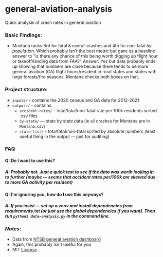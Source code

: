 # general-aviation-analysis
Quick analysis of crash rates in general aviation

### Basic Findings:

- Montana ranks 3rd for fatal & overall crashes and 4th for non-fatal _by population_. Which probably isn't the best metric but gave us a baseline answer to "is there any chance of this being worth digging up flight hour or takeoff/landing data from FAA?" Answer: Yes but data probably ends up showing that numbers are close because there tends to be more general aviation (GA) flight hours/resident in rural states and states with large forests/fire seasons. Montana checks both boxes on that. 

### Project structure:
- `inputs/` - contains the 2020 census and GA data for 2012-2021
- `outputs/` - contains: 
    - `accident-rates/` - total/fatal/non-fatal rate per 100k residents sorted .csv files
    - `by-state/` — state by state data (ie all crashes for Montana are in `Montana.csv`)
    - `state-list/` - tota/fatal/non-fatal sorted by absolute numbers (least useful thing in the output — just for auditing)

### FAQ
#### Q: Do I want to use this? 
##### A: Probably not. Just a quick test to see if the data was worth looking in to further (maybe — seems that accident rates per/100k are skewed due to more GA activity per resident)

#### Q: I'm ignoring you, how do I use this anyways?
##### A: If you insist — set up a venv and install dependencies from requirements.txt (or just use the global dependencies if you want). Then run `python3 data-analysis.py` in the command line. 


### _Notes_:
- Data from [NTSB general aviation dashboard](https://www.ntsb.gov/safety/data/Pages/GeneralAviationDashboard.aspx)
- Again, this probably isn't useful for you
- MIT [License](/LICENSE) 